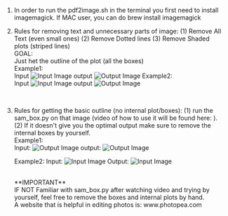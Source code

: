 1. In order to run the pdf2image.sh in the terminal you first need to install imagemagick. If MAC user, you can do brew install imagemagick
   <br/>

2. Rules for removing text and unnecessary parts of image: (1) Remove All Text (even small ones) (2) Remove Dotted lines (3) Remove Shaded plots (striped lines)
   <br/>
   GOAL: <br/>
   Just het the outline of the plot (all the boxes)
   <br/>
   Example1: <br/>
   Input
   ![Input Image](./public/2D-floor-plan-room-dimensions.jpg)
   output
   ![Output Image](<./public/2D-floor-plan-room-dimensions(2).jpg>)
   Example2: <br/>
   Input
   ![Input Image](./public/2nd-floor-plan_orig.png)
   output
   ![Output Image](<./public/2nd-floor-plan_orig(1).jpg>)

   <br/>

3. Rules for getting the basic outline (no internal plot/boxes): (1) run the sam_box.py on that image (video of how to use it will be found here: ). (2) If it doesn't give you the optimal output make sure to remove the internal boxes by yourself.
   <br/>
   Example1:
   <br/>
   Input:
   ![Output Image](<./public/2D-floor-plan-room-dimensions(2).jpg>)
   output:
   ![Output Image](<./public/2D-floor-plan-room-dimensions(3).jpg>)

   Example2:
   Input:
   ![Input Image](<./public/2nd-floor-plan_orig(1).jpg>)
   Output:
   ![Input Image](<./public/2nd-floor-plan_orig(2).jpg>)

   <br/>
   **IMPORTANT**
   <br/>
   IF NOT Familiar with sam_box.py after watching video and trying by yourself, feel free to remove the boxes and internal plots by hand. <br/>
   A website that is helpful in editing photos is: www.photopea.com

